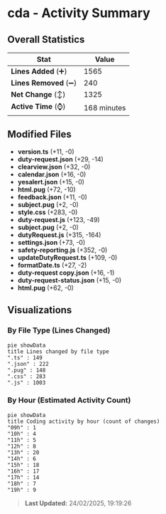 # cda - Activity Summary 

## Overall Statistics

| Stat                   | Value                                                             |
| ---------------------- | ----------------------------------------------------------------- |
| **Lines Added** (➕)   | 1565                                          |
| **Lines Removed** (➖) | 240                                        |
| **Net Change** (↕)    | 1325                |
| **Active Time** (⌚)   | 168 minutes |


## Modified Files
- **version.ts** (+11, -0)
- **duty-request.json** (+29, -14)
- **clearview.json** (+32, -0)
- **calendar.json** (+16, -0)
- **yesalert.json** (+15, -0)
- **html.pug** (+72, -10)
- **feedback.json** (+11, -0)
- **subject.pug** (+2, -0)
- **style.css** (+283, -0)
- **duty-request.js** (+123, -49)
- **subject.pug** (+2, -0)
- **dutyRequest.js** (+315, -164)
- **settings.json** (+73, -0)
- **safety-reporting.js** (+352, -0)
- **updateDutyRequest.ts** (+109, -0)
- **formatDate.ts** (+27, -2)
- **duty-request copy.json** (+16, -1)
- **duty-request-status.json** (+15, -0)
- **html.pug** (+62, -0)

## Visualizations

### By File Type (Lines Changed)

```mermaid
pie showData
title Lines changed by file type
".ts" : 149
".json" : 222
".pug" : 148
".css" : 283
".js" : 1003
```

### By Hour (Estimated Activity Count)

```mermaid
pie showData
title Coding activity by hour (count of changes)
"09h" : 1
"10h" : 4
"11h" : 5
"12h" : 8
"13h" : 20
"14h" : 6
"15h" : 18
"16h" : 17
"17h" : 14
"18h" : 7
"19h" : 9
```


> **Last Updated:** 24/02/2025, 19:19:26